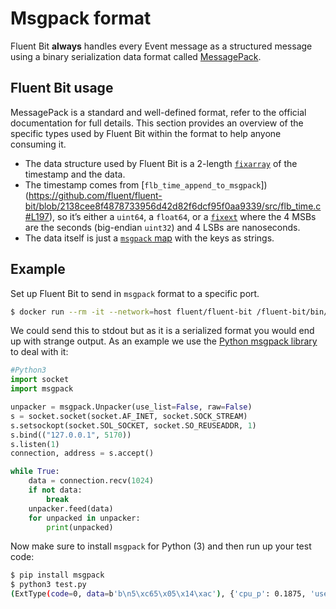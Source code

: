 # Msgpack format

Fluent Bit **always** handles every Event message as a structured message using a binary serialization data format called [MessagePack](https://msgpack.org/).

## Fluent Bit usage

MessagePack is a standard and well-defined format, refer to the official documentation for full details.
This section provides an overview of the specific types used by Fluent Bit within the format to help anyone consuming it.

* The data structure used by Fluent Bit is a 2-length [`fixarray`](https://github.com/msgpack/msgpack/blob/master/spec.md#array-format-family) of the timestamp and the data.
* The timestamp comes from [`flb_time_append_to_msgpack`])(https://github.com/fluent/fluent-bit/blob/2138cee8f4878733956d42d82f6dcf95f0aa9339/src/flb_time.c#L197), so it’s either a `uint64`, a `float64`, or a [`fixext`](https://github.com/msgpack/msgpack/blob/master/spec.md#ext-format-family) where the 4 MSBs are the seconds (big-endian `uint32`) and 4 LSBs are nanoseconds.
* The data itself is just a [`msgpack` map](https://github.com/msgpack/msgpack/blob/master/spec.md#map-format-family) with the keys as strings.

## Example

Set up Fluent Bit to send in `msgpack` format to a specific port.

```bash
$ docker run --rm -it --network=host fluent/fluent-bit /fluent-bit/bin/fluent-bit -i cpu -o tcp://127.0.0.1:5170 -p format=msgpack -v

```

We could send this to stdout but as it is a serialized format you would end up with strange output.
As an example we use the [Python msgpack library](https://msgpack.org/#languages) to deal with it:

```python
#Python3
import socket
import msgpack

unpacker = msgpack.Unpacker(use_list=False, raw=False)
s = socket.socket(socket.AF_INET, socket.SOCK_STREAM)
s.setsockopt(socket.SOL_SOCKET, socket.SO_REUSEADDR, 1)
s.bind(("127.0.0.1", 5170))
s.listen(1)
connection, address = s.accept()

while True:
    data = connection.recv(1024)
    if not data:
        break
    unpacker.feed(data)
    for unpacked in unpacker:
        print(unpacked)
```

Now make sure to install `msgpack` for Python (3) and then run up your test code:

```bash
$ pip install msgpack
$ python3 test.py
(ExtType(code=0, data=b'b\n5\xc65\x05\x14\xac'), {'cpu_p': 0.1875, 'user_p': 0.125, 'system_p': 0.0625, 'cpu0.p_cpu': 0.0, 'cpu0.p_user': 0.0, 'cpu0.p_system': 0.0, 'cpu1.p_cpu': 0.0, 'cpu1.p_user': 0.0, 'cpu1.p_system': 0.0, 'cpu2.p_cpu': 1.0, 'cpu2.p_user': 0.0, 'cpu2.p_system': 1.0, 'cpu3.p_cpu': 0.0, 'cpu3.p_user': 0.0, 'cpu3.p_system': 0.0, 'cpu4.p_cpu': 0.0, 'cpu4.p_user': 0.0, 'cpu4.p_system': 0.0, 'cpu5.p_cpu': 0.0, 'cpu5.p_user': 0.0, 'cpu5.p_system': 0.0, 'cpu6.p_cpu': 0.0, 'cpu6.p_user': 0.0, 'cpu6.p_system': 0.0, 'cpu7.p_cpu': 0.0, 'cpu7.p_user': 0.0, 'cpu7.p_system': 0.0, 'cpu8.p_cpu': 0.0, 'cpu8.p_user': 0.0, 'cpu8.p_system': 0.0, 'cpu9.p_cpu': 1.0, 'cpu9.p_user': 1.0, 'cpu9.p_system': 0.0, 'cpu10.p_cpu': 0.0, 'cpu10.p_user': 0.0, 'cpu10.p_system': 0.0, 'cpu11.p_cpu': 0.0, 'cpu11.p_user': 0.0, 'cpu11.p_system': 0.0, 'cpu12.p_cpu': 0.0, 'cpu12.p_user': 0.0, 'cpu12.p_system': 0.0, 'cpu13.p_cpu': 0.0, 'cpu13.p_user': 0.0, 'cpu13.p_system': 0.0, 'cpu14.p_cpu': 0.0, 'cpu14.p_user': 0.0, 'cpu14.p_system': 0.0, 'cpu15.p_cpu': 0.0, 'cpu15.p_user': 0.0, 'cpu15.p_system': 0.0})

```
